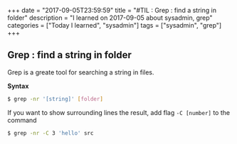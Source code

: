 +++
date = "2017-09-05T23:59:59"
title = "#TIL : Grep : find a string in folder"
description = "I learned on 2017-09-05 about sysadmin, grep"
categories = ["Today I learned", "sysadmin"]
tags = ["sysadmin", "grep"]
+++



## Grep : find a string in folder

Grep is a greate tool for searching a string in files.

**Syntax**

```bash
$ grep -nr '[string]' [folder]
```

If you want to show surrounding lines the result, add flag `-C [number]` to the command

```bash
$ grep -nr -C 3 'hello' src
```
